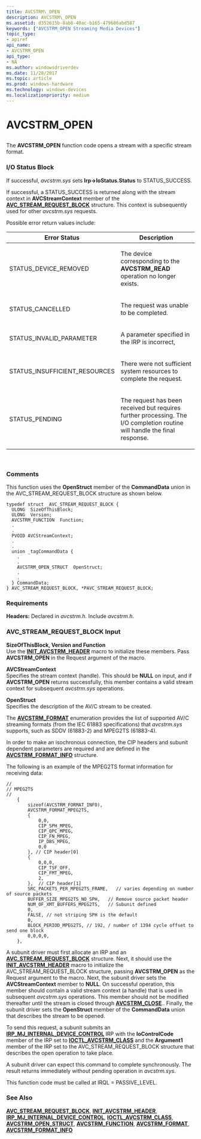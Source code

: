 ```yaml
---
title: AVCSTRM\_OPEN
description: AVCSTRM\_OPEN
ms.assetid: d352615b-8ab8-40ac-b165-479686abd587
keywords: ["AVCSTRM_OPEN Streaming Media Devices"]
topic_type:
- apiref
api_name:
- AVCSTRM_OPEN
api_type:
- NA
ms.author: windowsdriverdev
ms.date: 11/28/2017
ms.topic: article
ms.prod: windows-hardware
ms.technology: windows-devices
ms.localizationpriority: medium
---
```


# AVCSTRM\_OPEN


## <span id="ddk_avcstrm_open_ks"></span><span id="DDK_AVCSTRM_OPEN_KS"></span>


The **AVCSTRM\_OPEN** function code opens a stream with a specific stream format.

### <span id="i_o_status_block"></span><span id="I_O_STATUS_BLOCK"></span>I/O Status Block

If successful, *avcstrm.sys* sets **Irp-&gt;IoStatus.Status** to STATUS\_SUCCESS.

If successful, a STATUS\_SUCCESS is returned along with the stream context in **AVCStreamContext** member of the [**AVC\_STREAM\_REQUEST\_BLOCK**](https://msdn.microsoft.com/library/windows/hardware/ff554194) structure. This context is subsequently used for other *avcstrm.sys* requests.

Possible error return values include:

<table>
<colgroup>
<col width="50%" />
<col width="50%" />
</colgroup>
<thead>
<tr class="header">
<th>Error Status</th>
<th>Description</th>
</tr>
</thead>
<tbody>
<tr class="odd">
<td><p>STATUS_DEVICE_REMOVED</p></td>
<td><p>The device corresponding to the <strong>AVCSTRM_READ</strong> operation no longer exists.</p></td>
</tr>
<tr class="even">
<td><p>STATUS_CANCELLED</p></td>
<td><p>The request was unable to be completed.</p></td>
</tr>
<tr class="odd">
<td><p>STATUS_INVALID_PARAMETER</p></td>
<td><p>A parameter specified in the IRP is incorrect,</p></td>
</tr>
<tr class="even">
<td><p>STATUS_INSUFFICIENT_RESOURCES</p></td>
<td><p>There were not sufficient system resources to complete the request.</p></td>
</tr>
<tr class="odd">
<td><p>STATUS_PENDING</p></td>
<td><p>The request has been received but requires further processing. The I/O completion routine will handle the final response.</p></td>
</tr>
</tbody>
</table>

 

### <span id="comments"></span><span id="COMMENTS"></span>Comments

This function uses the **OpenStruct** member of the **CommandData** union in the AVC\_STREAM\_REQUEST\_BLOCK structure as shown below.

```
typedef struct _AVC_STREAM_REQUEST_BLOCK {
  ULONG  SizeOfThisBlock;
  ULONG  Version;
  AVCSTRM_FUNCTION  Function;
  .
  .
  PVOID AVCStreamContext;
  .
  .
  union _tagCommandData {
    .
    .
    AVCSTRM_OPEN_STRUCT  OpenStruct;
    .
    .
  } CommandData;
} AVC_STREAM_REQUEST_BLOCK, *PAVC_STREAM_REQUEST_BLOCK;
```

### <span id="requirements"></span><span id="REQUIREMENTS"></span>Requirements

**Headers:** Declared in *avcstrm.h*. Include *avcstrm.h*.

### <span id="avc_stream_request_block_input"></span><span id="AVC_STREAM_REQUEST_BLOCK_INPUT"></span>AVC\_STREAM\_REQUEST\_BLOCK Input

<span id="SizeOfThisBlock__Version_and_Function"></span><span id="sizeofthisblock__version_and_function"></span><span id="SIZEOFTHISBLOCK__VERSION_AND_FUNCTION"></span>**SizeOfThisBlock, Version and Function**  
Use the [**INIT\_AVCSTRM\_HEADER**](https://msdn.microsoft.com/library/windows/hardware/ff560750) macro to initialize these members. Pass **AVCSTRM\_OPEN** in the Request argument of the macro.

<span id="AVCStreamContext"></span><span id="avcstreamcontext"></span><span id="AVCSTREAMCONTEXT"></span>**AVCStreamContext**  
Specifies the stream context (handle). This should be **NULL** on input, and if **AVCSTRM\_OPEN** returns successfully, this member contains a valid stream context for subsequent *avcstrm.sys* operations.

<span id="OpenStruct"></span><span id="openstruct"></span><span id="OPENSTRUCT"></span>**OpenStruct**  
Specifies the description of the AV/C stream to be created.

The [**AVCSTRM\_FORMAT**](https://msdn.microsoft.com/library/windows/hardware/ff554114) enumeration provides the list of supported AV/C streaming formats (from the IEC 61883 specifications) that *avcstrm.sys* supports, such as SDDV (61883-2) and MPEG2TS (61883-4).

In order to make an isochronous connection, the CIP headers and subunit dependent parameters are required and are defined in the [**AVCSTRM\_FORMAT\_INFO**](https://msdn.microsoft.com/library/windows/hardware/ff554117) structure.

The following is an example of the MPEG2TS format information for receiving data:

```
//
// MPEG2TS
//
    { 
        sizeof(AVCSTRM_FORMAT_INFO),
        AVCSTRM_FORMAT_MPEG2TS,
        {
            0,0,
            CIP_SPH_MPEG, 
            CIP_QPC_MPEG,
            CIP_FN_MPEG,
            IP_DBS_MPEG,
            0,0
        }, // CIP header[0]
        {
            0,0,0,
            CIP_TSF_OFF,
            CIP_FMT_MPEG,
            2,
        },  // CIP header[1]
        SRC_PACKETS_PER_MPEG2TS_FRAME,   // varies depending on number of source packets
        BUFFER_SIZE_MPEG2TS_NO_SPH,   // Remove source packet header
        NUM_OF_XMT_BUFFERS_MPEG2TS,   // Subunit defined
        0,
        FALSE, // not striping SPH is the default
        0,  
        BLOCK_PERIOD_MPEG2TS, // 192, / number of 1394 cycle offset to send one block
        0,0,0,0,
    },
```

A subunit driver must first allocate an IRP and an [**AVC\_STREAM\_REQUEST\_BLOCK**](https://msdn.microsoft.com/library/windows/hardware/ff554194) structure. Next, it should use the [**INIT\_AVCSTRM\_HEADER**](https://msdn.microsoft.com/library/windows/hardware/ff560750) macro to initialize the AVC\_STREAM\_REQUEST\_BLOCK structure, passing **AVCSTRM\_OPEN** as the Request argument to the macro. Next, the subunit driver sets the **AVCStreamContext** member to **NULL**. On successful operation, this member should contain a valid stream context (a handle) that is used in subsequent *avcstrm.sys* operations. This member should not be modified thereafter until the stream is closed through [**AVCSTRM\_CLOSE**](avcstrm-close.md).. Finally, the subunit driver sets the **OpenStruct** member of the **CommandData** union that describes the stream to be opened.

To send this request, a subunit submits an [**IRP\_MJ\_INTERNAL\_DEVICE\_CONTROL**](https://msdn.microsoft.com/library/windows/hardware/ff550766) IRP with the **IoControlCode** member of the IRP set to [**IOCTL\_AVCSTRM\_CLASS**](https://msdn.microsoft.com/library/windows/hardware/ff560778) and the **Argument1** member of the IRP set to the AVC\_STREAM\_REQUEST\_BLOCK structure that describes the open operation to take place.

A subunit driver can expect this command to complete synchronously. The result returns immediately without pending operation in *avcstrm.sys*.

This function code must be called at IRQL = PASSIVE\_LEVEL.

### <span id="see_also"></span><span id="SEE_ALSO"></span>See Also

[**AVC\_STREAM\_REQUEST\_BLOCK**](https://msdn.microsoft.com/library/windows/hardware/ff554194), [**INIT\_AVCSTRM\_HEADER**](https://msdn.microsoft.com/library/windows/hardware/ff560750), [**IRP\_MJ\_INTERNAL\_DEVICE\_CONTROL**](https://msdn.microsoft.com/library/windows/hardware/ff550766), [**IOCTL\_AVCSTRM\_CLASS**](https://msdn.microsoft.com/library/windows/hardware/ff560778), [**AVCSTRM\_OPEN\_STRUCT**](https://msdn.microsoft.com/library/windows/hardware/ff554127), [**AVCSTRM\_FUNCTION**](https://msdn.microsoft.com/library/windows/hardware/ff554120), [**AVCSTRM\_FORMAT**](https://msdn.microsoft.com/library/windows/hardware/ff554114), [**AVCSTRM\_FORMAT\_INFO**](https://msdn.microsoft.com/library/windows/hardware/ff554117)

 

 





